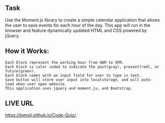 ## Task
Use the Moment.js library to create a simple calendar application that allows the user to save events for each hour of the day. 
This app will run in the browser and feature dynamically updated HTML and CSS powered by jQuery.

## How it Works:

```
Each block represent the working hour from 9AM to 5PM.
Each block is color coded to indicate the past(gray), present(red), or future(green).
Each block comes with an input field for user to type in text.
Save button will store user input into localstorage, and will auto-load when user open website. 
This application uses jquery and moment.js, and Bootstrap.
```

## LIVE URL

https://tomxli.github.io/Code-Quiz/.

